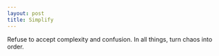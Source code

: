 ```yaml
---
layout: post
title: Simplify
---
```


Refuse to accept complexity and confusion. In all things, turn chaos into order.
